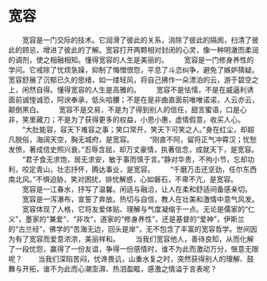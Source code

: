 # 宽容
　　宽容是一门交际的技术。它润滑了彼此的关系，消除了彼此的隔阂，扫清了彼此的顾忌，增进了彼此的了解。宽容打开两颗相对封闭的心灵，像一种明澈而柔润的调剂，使之相融相知。懂得宽容的人生是美丽的。 
　　宽容是一门修身养性的学问。它戒除了忧烦急躁，抑制了悔憎恨怨，平息了斗恣纠争，避免了嫉妒猜疑。宽容舒展了沉郁已久的思绪，如一缕轻风，将自己拂作一朵漂泊的云，游于碧空之上，闲然自得。懂得宽容的人生是高雅的。 
　　宽容不是怯懦，不是在威逼利诱面前诚惶诚恐，阿谀奉承，低头哈腰；不是在是非曲直面前唯唯诺诺，人云亦云，颠倒黑白。 
　　宽容不是交易，不是为了得到别人的信任，甜言蜜语，口是心非，笑里藏刀；不是为了获得更多的权益，小恩小惠，虚情假意，收买人心。 
　　“大肚能容，容天下难容之事；笑口常开，笑天下可笑之人。”身在红尘，却超凡脱俗，海阔天空，胸无城府，是宽容。 
　　“刚直不阿，留将正气冲霄汉；忧愁发愤，著成信史照兴衰。”忍辱含屈，却万丈豪情，执著信念，成就天下，是宽容。 
　　“君子食无求饱，居无求安，敏于事而慎于言。”静对华贵，不拘小节，忘却功利，咬定青山，壮志抒怀，腾达事业，是宽容。 
　　“千磨万击还坚劲，任尔东西南北风。”不惧迫胁，笑对困扰，排忧解惑，心如磐石，不卑不亢，是宽容。 
　　宽容是一江春水，抒写了温馨。闲适与融洽，让人在柔和舒适间备感亲切。 
　　宽容是一泻瀑布，宣誓了奔放。热切与自信，教人在壮美和激情中意气风发。 
　　宽容体现了人格，它将友爱体贴、理解与气度凝缩于一点。无论是儒家的“仁义”，墨家的“兼爱”、“非攻”，道家的“修身养性”，还是基督的“爱神”，伊斯兰的“古兰经”，佛学的“苦海无边，回头是岸”，无不包含了丰富的宽容哲学。世间因为有了宽容而爱意浓浓，美丽祥和。 
　　当我们宽容他人，善待良知，从而化解了一段忧怨，赢得了一份友谊，争得一份感情时，谁不为此而激动万分，惬意无限呢？ 
　　当我们深陷苦闷，忧谗畏讥，山重水复之时，突然获得别人的理解、鼓舞与开拓，谁不为此而心潮澎湃、热泪盈眶，感激之情溢于言表呢？
 